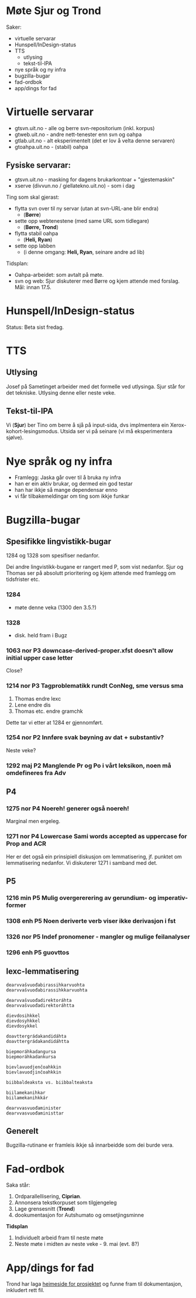 # Møte Sjur og Trond

Saker:
* virtuelle servarar
* Hunspell/InDesign-status
* TTS
    - utlysing
    - tekst-til-IPA
* nye språk og ny infra
* bugzilla-bugar
* fad-ordbok
* app/dings for fad

# Virtuelle servarar

*   gtsvn.uit.no - alle og berre svn-repositorium (inkl. korpus)
*   gtweb.uit.no - andre nett-tenester enn svn og oahpa
*   gtlab.uit.no - alt eksperimentelt (det er lov å velta denne servaren)
* gtoahpa.uit.no - (stabil) oahpa

## Fysiske servarar:

* gtsvn.uit.no - masking for dagens brukarkontoar + "gjestemaskin"
* xserve (divvun.no / giellatekno.uit.no) - som i dag


Ting som skal gjerast:
* flytta svn over til ny servar (utan at svn-URL-ane blir endra)
    - (**Børre**)
* sette opp webtenestene (med same URL som tidlegare)
    - (**Børre, Trond**)
* flytta stabil oahpa
    - (**Heli, Ryan**)
* sette opp labben
    - (i denne omgang: **Heli, Ryan**, seinare andre ad lib)

Tidsplan:
* Oahpa-arbeidet: som avtalt på møte.
* svn og web: Sjur diskuterer med Børre og kjem attende med
  forslag. Mål: innan 17.5.

#  Hunspell/InDesign-status

Status: Beta sist fredag.

# TTS

## Utlysing

Josef på Sametinget arbeider med det formelle ved utlysinga. Sjur
står for det tekniske. Utlysing denne eller neste veke.

## Tekst-til-IPA

Vi (**Sjur**) ber Tino om berre å sjå på input-sida, dvs implmentera ein
Xerox-kohort-lesingsmodus. Utsida ser vi på seinare (vi må eksperimentera
sjølve).

# Nye språk og ny infra

* Framlegg: Jaska går over til å bruka ny infra
* han er ein aktiv brukar, og dermed ein god testar
* han har ikkje så mange dependensar enno
* vi får tilbakemeldingar om ting som ikkje funkar

# Bugzilla-bugar

## Spesifikke lingvistikk-bugar

1284 og 1328 som spesifiser nedanfor.

Dei andre lingvistikk-bugane er rangert med P, som vist nedanfor.
Sjur og Thomas ser på absolutt
prioritering og kjem attende med framlegg om tidsfrister etc.

###  1284
 - møte denne veka (1300 den 3.5.?)

###  1328
 - disk. held fram i Bugz

### 1063	nor	P3	downcase-derived-proper.xfst doesn't allow initial upper case letter
Close?

### 1214	nor	P3	Tagproblematikk rundt ConNeg, sme versus sma

1. Thomas endre lexc
1. Lene endre dis
1. Thomas etc. endre gramchk

Dette tar vi etter at 1284 er gjennomført.

### 1254	nor	P2	Innføre svak bøyning av dat + substantiv?
Neste veke?

### 1292	maj	P2	Manglende Pr og Po i vårt leksikon, noen må omdefineres fra Adv

## P4
### 1275	nor	P4	Noereh! generer også noereh!
Marginal men ergeleg.

### 1271	nor	P4	Lowercase Sami words accepted as uppercase for Prop and ACR
Her er det også ein prinsipiell diskusjon om lemmatisering, jf. punktet om
lemmatisering nedanfor. Vi diskuterer 1271 i samband med det.

## P5
### 1216	min	P5	Mulig overgererering av gerundium- og imperativ-former
### 1308	enh	P5	Noen deriverte verb viser ikke derivasjon i fst
### 1326	nor	P5	Indef pronomener - mangler og mulige feilanalyser
### 1296	enh	P5	guovttos

## lexc-lemmatisering

```
dearvvašvuođabirassihkarvuohta
dearvvašvuođabirassihkkarvuohta

dearvvašvuođadirektoráhta
dearvvašvuođadirektoráhtta

dievdosihkkel
dievdosyhkkel
dievdosykkel

doavttergrádakandidáhta
doavttergrádakandidáhtta

biepmoráhkadangursa
biepmoráhkadankursa

bievlavuodjenčoahkkin
bievlavuodjinčoahkkin

biibbaldeaksta vs. biibbalteaksta

biilamekanihkar
biilamekanihkkár

dearvvasvuođaminister
dearvvasvuođaministtar
```

## Generelt

Bugzilla-rutinane er framleis ikkje så innarbeidde som dei burde vera.

# Fad-ordbok

Saka står:

1. Ordparallellisering, **Ciprian**.
1. Annonsera tekstkorpuset som tilgjengeleg
1. Lage grensesnitt (**Trond**)
1. dookumentasjon for Autshumato og omsetjingsminne

**Tidsplan**

1. Individuelt arbeid fram til neste møte
1. Neste møte i midten av neste veke - 9. mai (evt. 8?)

# App/dings for fad

Trond har laga [heimeside for prosjektet](/appsdoc/mobile/index.html)
og funne fram til dokumentasjon, inkludert rett fil.
